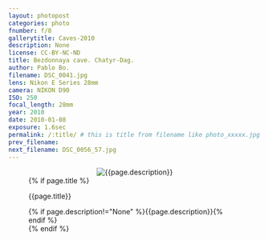 ```yaml
---
layout: photopost
categories: photo
fnumber: f/8
gallerytitle: Caves-2010
description: None
license: CC-BY-NC-ND
title: Bezdonnaya cave. Chatyr-Dag.
author: Pablo Bo.
filename: DSC_0041.jpg
lens: Nikon E Series 28mm
camera: NIKON D90
ISO: 250
focal_length: 28mm
year: 2010
date: 2010-01-08
exposure: 1.6sec
permalink: /:title/ # this is title from filename like photo_xxxxx.jpg
prev_filename: 
next_filename: DSC_0056_57.jpg
---
```


<figure style="">
<div id="photo" style="text-align: center;">
<img class="" src="{{ site.url }}/images/gallery/{{page.year}}/{{page.gallerytitle}}/{{page.filename}}" alt="{{page.description}}">
</div>
{% if page.title %}
<figcaption><p>{{page.title}}</p>{% if page.description!="None" %}{{page.description}}{% endif %}</figcaption>
{% endif %}
</figure>
